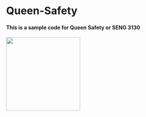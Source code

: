 # Queen-Safety
#### This is a sample code for Queen Safety or SENG 3130

<img src= "(https://user-images.githubusercontent.com/103209983/202323759-068e4709-7451-4d90-9d9a-ed3cd77b6820.png)" width = 200>

